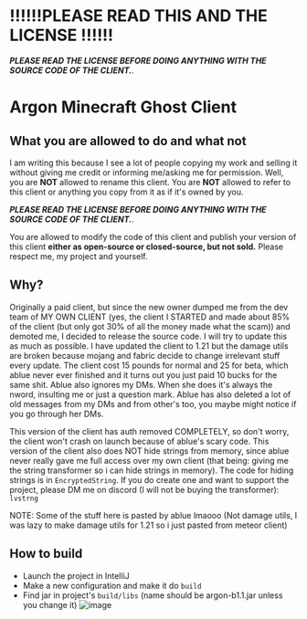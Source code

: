 # ‼️‼️‼️**PLEASE READ THIS AND THE LICENSE** ‼️‼️‼️

***PLEASE READ THE LICENSE BEFORE DOING ANYTHING WITH THE SOURCE CODE OF THE CLIENT.***.

# Argon Minecraft Ghost Client

## What you are allowed to do and what not

I am writing this because I see a lot of people copying my work and selling it without giving me credit or informing me/asking me for permission. Well, you are **NOT** allowed to rename this client. You are **NOT** allowed to refer to this client or anything you copy from it as if it's owned by you.

***PLEASE READ THE LICENSE BEFORE DOING ANYTHING WITH THE SOURCE CODE OF THE CLIENT.***.

You are allowed to modify the code of this client and publish your version of this client **either as open-source or closed-source, but not sold.** Please respect me, my project and yourself.

## Why?

Originally a paid client, but since the new owner dumped me from the dev team of MY OWN CLIENT (yes, the client I STARTED and made about 85% of the client (but only got 30% of all the money made what the scam)) and demoted me, I decided to release the source code. I will try to update this as much as possible. I have updated the client to 1.21 but the damage utils are broken because mojang and fabric decide to change irrelevant stuff every update. The client cost 15 pounds for normal and 25 for beta, which ablue never ever finished and it turns out you just paid 10 bucks for the same shit. Ablue also ignores my DMs. When she does it's always the nword, insulting me or just a question mark. Ablue has also deleted a lot of old messages from my DMs and from other's too, you maybe might notice if you go through her DMs.

This version of the client has auth removed COMPLETELY, so don't worry, the client won't crash on launch because of ablue's scary code. This version of the client also does NOT hide strings from memory, since ablue never really gave me full access over my own client (that being: giving me the string transformer so i can hide strings in memory). The code for hiding strings is in `EncryptedString`. If you do create one and want to support the project, please DM me on discord (I will not be buying the transformer): ```lvstrng```

NOTE: Some of the stuff here is pasted by ablue lmaooo (Not damage utils, I was lazy to make damage utils for 1.21 so i just pasted from meteor client)

## How to build

- Launch the project in IntelliJ
- Make a new configuration and make it do `build`
- Find jar in project's `build/libs` (name should be argon-b1.1.jar unless you change it)
![image](https://github.com/user-attachments/assets/b2e8853e-2916-4219-9443-85ff7549d418)
